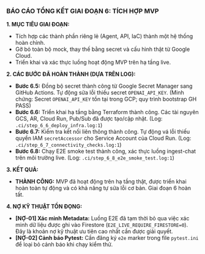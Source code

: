 ### BÁO CÁO TỔNG KẾT GIAI ĐOẠN 6: TÍCH HỢP MVP

**1. MỤC TIÊU GIAI ĐOẠN:**
* Tích hợp các thành phần riêng lẻ (Agent, API, IaC) thành một hệ thống hoàn chỉnh.
* Gỡ bỏ toàn bộ mock, thay thế bằng secret và cấu hình thật từ Google Cloud.
* Triển khai và xác thực luồng hoạt động MVP trên hạ tầng live.

**2. CÁC BƯỚC ĐÃ HOÀN THÀNH (DỰA TRÊN LOG):**
* **Bước 6.5:** Đồng bộ secret thành công từ Google Secret Manager sang GitHub Actions. Tự động sửa lỗi thiếu secret `OPENAI_API_KEY`. (Minh chứng: Secret `OPENAI_API_KEY` tồn tại trong GCP; quy trình bootstrap GH PASS)
* **Bước 6.6:** Triển khai hạ tầng bằng Terraform thành công. Các tài nguyên GCS, AR, Cloud Run, Pub/Sub đã được tạo/cập nhật. (Log: `.ci/step_6_6_deploy_infra.log:1`)
* **Bước 6.7:** Kiểm tra kết nối liên thông thành công. Tự động vá lỗi thiếu quyền IAM `secretAccessor` cho Service Account của Cloud Run. (Log: `.ci/step_6_7_connectivity_checks.log:1`)
* **Bước 6.8:** Chạy E2E smoke test thành công, xác thực luồng ingest-chat trên môi trường live. (Log: `.ci/step_6_8_e2e_smoke_test.log:1`)

**3. KẾT QUẢ:**
* **THÀNH CÔNG:** MVP đã hoạt động trên hạ tầng thật, được triển khai hoàn toàn tự động và có khả năng tự sửa lỗi cơ bản. Giai đoạn 6 hoàn tất.

**4. NỢ KỸ THUẬT TỒN ĐỌNG:**
* **[NỢ-01] Xác minh Metadata:** Luồng E2E đã tạm thời bỏ qua việc xác minh dữ liệu được ghi vào Firestore (`E2E_LIVE_REQUIRE_FIRESTORE=0`). Đây là khoản nợ kỹ thuật ưu tiên cao nhất cần được giải quyết.
* **[NỢ-02] Cảnh báo Pytest:** Cần đăng ký `e2e` marker trong file `pytest.ini` để loại bỏ cảnh báo khi chạy kiểm thử.

